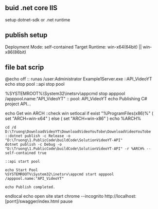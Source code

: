 ## buid .net core IIS
setup dotnet-sdk or .net runtime

## publish setup
Deployment Mode: self-contained
Target Runtime: win-x64(64bit) || win-x86(86bit)

## file bat scrip

@echo off
:: runas /user:Administrator Example1Server.exe
::API_VideoYT
echo stop pool
::api stop pool

%SYSTEMROOT%\System32\inetsrv\appcmd stop apppool /apppool.name:"API_VideoYT" :: pool: API_VideoYT
echo Publishing C# project API...

echo Get win ARCH
::check win
setlocal
	if exist "%ProgramFiles(x86)%" (
		set "ARCH=win-x64"
	) else (
		set "ARCH=win-x86"
	)
	echo %ARCH%

	cd /d D:\Truong\DownloadVideoYT\DownloadVideoYouTobe\DownloadVideoYouTobe 
	::dotnet publish -c Release -o "D:\Truong\1.PublicCode\buildCode\SolutionVideoYT-API"
	dotnet publish -c Debug -o "D:\Truong\1.PublicCode\buildCode\SolutionVideoYT-API" -r %ARCH% --self-contained true

	::api start pool
	
	echo Start Pool
	%SYSTEMROOT%\System32\inetsrv\appcmd start apppool /apppool.name:"API_VideoYT"

	echo Publish completed.
endlocal
echo open site
start chrome --incognito http://localhost:[porrt]/swagger/index.html
pause